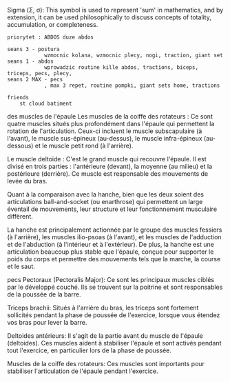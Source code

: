 Sigma (Σ, σ): This symbol is used to represent 'sum' in mathematics, and by extension, it can be used philosophically to discuss concepts of totality, accumulation, or completeness.

    
    
    priorytet : ABDOS duze abdos

    seans 3 - postura
                wzmocnic kolana, wzmocnic plecy, nogi, traction, giant set
    seans 1 - abdos
                wprowadzic routine kille abdos, tractions, biceps, triceps, pecs, plecy, 
    seans 2 MAX - pecs 
                , max 3 repet, routine pompki, giant sets home, tractions

    friends
        st cloud batiment
        
des muscles de l'épaule
Les muscles de la coiffe des rotateurs : Ce sont quatre muscles situés plus profondément dans l'épaule qui permettent la rotation de l'articulation. Ceux-ci incluent le muscle subscapulaire (à l'avant), le muscle sus-épineux (au-dessus), le muscle infra-épineux (au-dessous) et le muscle petit rond (à l'arrière).

Le muscle deltoïde : C'est le grand muscle qui recouvre l'épaule. Il est divisé en trois parties : l'antérieure (devant), la moyenne (au milieu) et la postérieure (derrière). Ce muscle est responsable des mouvements de levée du bras.

Quant à la comparaison avec la hanche, bien que les deux soient des articulations ball-and-socket (ou enarthrose) qui permettent un large éventail de mouvements, leur structure et leur fonctionnement musculaire diffèrent.

La hanche est principalement actionnée par le groupe des muscles fessiers (à l'arrière), les muscles ilio-psoas (à l'avant), et les muscles de l'adduction et de l'abduction (à l'intérieur et à l'extérieur). De plus, la hanche est une articulation beaucoup plus stable que l'épaule, conçue pour supporter le poids du corps et permettre des mouvements tels que la marche, la course et le saut.

pecs
Pectoraux (Pectoralis Major): Ce sont les principaux muscles ciblés par le développé couché. Ils se trouvent sur la poitrine et sont responsables de la poussée de la barre.

Triceps brachii: Situés à l'arrière du bras, les triceps sont fortement sollicités pendant la phase de poussée de l'exercice, lorsque vous étendez vos bras pour lever la barre.

Deltoides antérieurs: Il s'agit de la partie avant du muscle de l'épaule (deltoides). Ces muscles aident à stabiliser l'épaule et sont activés pendant tout l'exercice, en particulier lors de la phase de poussée.

Muscles de la coiffe des rotateurs: Ces muscles sont importants pour stabiliser l'articulation de l'épaule pendant l'exercice.